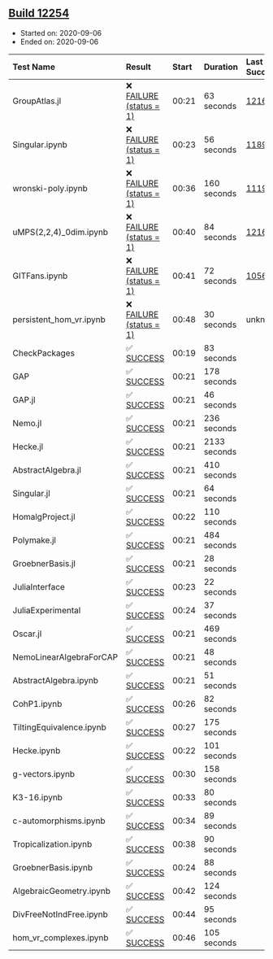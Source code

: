 ## [Build 12254](https://oscarci.mathematik.uni-kl.de/job/oscar/12254/)

* Started on: 2020-09-06
* Ended on: 2020-09-06

| Test Name    | Result | Start | Duration | Last Success | First Failure |
|:-------------|:-------|:------|:---------|:-------------|:--------------|
| GroupAtlas.jl | ❌ [FAILURE (status = 1)](https://oscarci.mathematik.uni-kl.de/job/oscar/12254/artifact/logs/build-12254/GroupAtlas.jl.log) | 00:21 | 63 seconds | [12167](https://oscarci.mathematik.uni-kl.de/job/oscar/12167/) | [12168](https://oscarci.mathematik.uni-kl.de/job/oscar/12168/) |
| Singular.ipynb | ❌ [FAILURE (status = 1)](https://oscarci.mathematik.uni-kl.de/job/oscar/12254/artifact/logs/build-12254/Singular.ipynb.log) | 00:23 | 56 seconds | [11893](https://oscarci.mathematik.uni-kl.de/job/oscar/11893/) | [11894](https://oscarci.mathematik.uni-kl.de/job/oscar/11894/) |
| wronski-poly.ipynb | ❌ [FAILURE (status = 1)](https://oscarci.mathematik.uni-kl.de/job/oscar/12254/artifact/logs/build-12254/wronski-poly.ipynb.log) | 00:36 | 160 seconds | [11192](https://oscarci.mathematik.uni-kl.de/job/oscar/11192/) | [11193](https://oscarci.mathematik.uni-kl.de/job/oscar/11193/) |
| uMPS(2,2,4)_0dim.ipynb | ❌ [FAILURE (status = 1)](https://oscarci.mathematik.uni-kl.de/job/oscar/12254/artifact/logs/build-12254/uMPS-2-2-4-_0dim.ipynb.log) | 00:40 | 84 seconds | [12167](https://oscarci.mathematik.uni-kl.de/job/oscar/12167/) | [12168](https://oscarci.mathematik.uni-kl.de/job/oscar/12168/) |
| GITFans.ipynb | ❌ [FAILURE (status = 1)](https://oscarci.mathematik.uni-kl.de/job/oscar/12254/artifact/logs/build-12254/GITFans.ipynb.log) | 00:41 | 72 seconds | [10566](https://oscarci.mathematik.uni-kl.de/job/oscar/10566/) | [10567](https://oscarci.mathematik.uni-kl.de/job/oscar/10567/) |
| persistent_hom_vr.ipynb | ❌ [FAILURE (status = 1)](https://oscarci.mathematik.uni-kl.de/job/oscar/12254/artifact/logs/build-12254/persistent_hom_vr.ipynb.log) | 00:48 | 30 seconds | unknown | unknown |
| CheckPackages | ✅ [SUCCESS](https://oscarci.mathematik.uni-kl.de/job/oscar/12254/artifact/logs/build-12254/CheckPackages.log) | 00:19 | 83 seconds |  |  |
| GAP | ✅ [SUCCESS](https://oscarci.mathematik.uni-kl.de/job/oscar/12254/artifact/logs/build-12254/GAP.log) | 00:21 | 178 seconds |  |  |
| GAP.jl | ✅ [SUCCESS](https://oscarci.mathematik.uni-kl.de/job/oscar/12254/artifact/logs/build-12254/GAP.jl.log) | 00:21 | 46 seconds |  |  |
| Nemo.jl | ✅ [SUCCESS](https://oscarci.mathematik.uni-kl.de/job/oscar/12254/artifact/logs/build-12254/Nemo.jl.log) | 00:21 | 236 seconds |  |  |
| Hecke.jl | ✅ [SUCCESS](https://oscarci.mathematik.uni-kl.de/job/oscar/12254/artifact/logs/build-12254/Hecke.jl.log) | 00:21 | 2133 seconds |  |  |
| AbstractAlgebra.jl | ✅ [SUCCESS](https://oscarci.mathematik.uni-kl.de/job/oscar/12254/artifact/logs/build-12254/AbstractAlgebra.jl.log) | 00:21 | 410 seconds |  |  |
| Singular.jl | ✅ [SUCCESS](https://oscarci.mathematik.uni-kl.de/job/oscar/12254/artifact/logs/build-12254/Singular.jl.log) | 00:21 | 64 seconds |  |  |
| HomalgProject.jl | ✅ [SUCCESS](https://oscarci.mathematik.uni-kl.de/job/oscar/12254/artifact/logs/build-12254/HomalgProject.jl.log) | 00:22 | 110 seconds |  |  |
| Polymake.jl | ✅ [SUCCESS](https://oscarci.mathematik.uni-kl.de/job/oscar/12254/artifact/logs/build-12254/Polymake.jl.log) | 00:21 | 484 seconds |  |  |
| GroebnerBasis.jl | ✅ [SUCCESS](https://oscarci.mathematik.uni-kl.de/job/oscar/12254/artifact/logs/build-12254/GroebnerBasis.jl.log) | 00:21 | 28 seconds |  |  |
| JuliaInterface | ✅ [SUCCESS](https://oscarci.mathematik.uni-kl.de/job/oscar/12254/artifact/logs/build-12254/JuliaInterface.log) | 00:23 | 22 seconds |  |  |
| JuliaExperimental | ✅ [SUCCESS](https://oscarci.mathematik.uni-kl.de/job/oscar/12254/artifact/logs/build-12254/JuliaExperimental.log) | 00:24 | 37 seconds |  |  |
| Oscar.jl | ✅ [SUCCESS](https://oscarci.mathematik.uni-kl.de/job/oscar/12254/artifact/logs/build-12254/Oscar.jl.log) | 00:21 | 469 seconds |  |  |
| NemoLinearAlgebraForCAP | ✅ [SUCCESS](https://oscarci.mathematik.uni-kl.de/job/oscar/12254/artifact/logs/build-12254/NemoLinearAlgebraForCAP.log) | 00:21 | 48 seconds |  |  |
| AbstractAlgebra.ipynb | ✅ [SUCCESS](https://oscarci.mathematik.uni-kl.de/job/oscar/12254/artifact/logs/build-12254/AbstractAlgebra.ipynb.log) | 00:21 | 51 seconds |  |  |
| CohP1.ipynb | ✅ [SUCCESS](https://oscarci.mathematik.uni-kl.de/job/oscar/12254/artifact/logs/build-12254/CohP1.ipynb.log) | 00:26 | 82 seconds |  |  |
| TiltingEquivalence.ipynb | ✅ [SUCCESS](https://oscarci.mathematik.uni-kl.de/job/oscar/12254/artifact/logs/build-12254/TiltingEquivalence.ipynb.log) | 00:27 | 175 seconds |  |  |
| Hecke.ipynb | ✅ [SUCCESS](https://oscarci.mathematik.uni-kl.de/job/oscar/12254/artifact/logs/build-12254/Hecke.ipynb.log) | 00:22 | 101 seconds |  |  |
| g-vectors.ipynb | ✅ [SUCCESS](https://oscarci.mathematik.uni-kl.de/job/oscar/12254/artifact/logs/build-12254/g-vectors.ipynb.log) | 00:30 | 158 seconds |  |  |
| K3-16.ipynb | ✅ [SUCCESS](https://oscarci.mathematik.uni-kl.de/job/oscar/12254/artifact/logs/build-12254/K3-16.ipynb.log) | 00:33 | 80 seconds |  |  |
| c-automorphisms.ipynb | ✅ [SUCCESS](https://oscarci.mathematik.uni-kl.de/job/oscar/12254/artifact/logs/build-12254/c-automorphisms.ipynb.log) | 00:34 | 89 seconds |  |  |
| Tropicalization.ipynb | ✅ [SUCCESS](https://oscarci.mathematik.uni-kl.de/job/oscar/12254/artifact/logs/build-12254/Tropicalization.ipynb.log) | 00:38 | 90 seconds |  |  |
| GroebnerBasis.ipynb | ✅ [SUCCESS](https://oscarci.mathematik.uni-kl.de/job/oscar/12254/artifact/logs/build-12254/GroebnerBasis.ipynb.log) | 00:24 | 88 seconds |  |  |
| AlgebraicGeometry.ipynb | ✅ [SUCCESS](https://oscarci.mathematik.uni-kl.de/job/oscar/12254/artifact/logs/build-12254/AlgebraicGeometry.ipynb.log) | 00:42 | 124 seconds |  |  |
| DivFreeNotIndFree.ipynb | ✅ [SUCCESS](https://oscarci.mathematik.uni-kl.de/job/oscar/12254/artifact/logs/build-12254/DivFreeNotIndFree.ipynb.log) | 00:44 | 95 seconds |  |  |
| hom_vr_complexes.ipynb | ✅ [SUCCESS](https://oscarci.mathematik.uni-kl.de/job/oscar/12254/artifact/logs/build-12254/hom_vr_complexes.ipynb.log) | 00:46 | 105 seconds |  |  |
